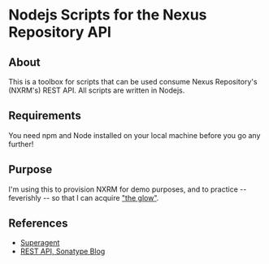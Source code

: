 # Nodejs Scripts for the Nexus Repository API

## About
This is a toolbox for scripts that can be used consume Nexus Repository's (NXRM's) REST API. 
All scripts are written in Nodejs.

## Requirements
You need npm and Node installed on your local machine before you go any further!

## Purpose
I'm using this to provision NXRM for demo purposes, and to practice -- feverishly -- so that I 
can acquire ["the glow"](https://www.youtube.com/watch?v=6CkrEpYmBIQ).

## References
* [Superagent](https://visionmedia.github.io/superagent/)
* [REST API, Sonatype Blog](https://blog.sonatype.com/four-steps-to-get-started-with-nexus-repo-using-new-rest-apis)
